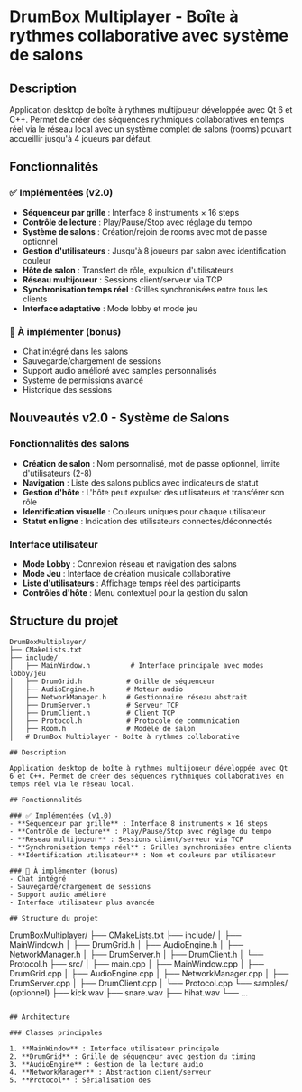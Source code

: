 # DrumBox Multiplayer - Boîte à rythmes collaborative avec système de salons

## Description

Application desktop de boîte à rythmes multijoueur développée avec Qt 6 et C++. Permet de créer des séquences rythmiques collaboratives en temps réel via le réseau local avec un système complet de salons (rooms) pouvant accueillir jusqu'à 4 joueurs par défaut.

## Fonctionnalités

### ✅ Implémentées (v2.0)
- **Séquenceur par grille** : Interface 8 instruments × 16 steps
- **Contrôle de lecture** : Play/Pause/Stop avec réglage du tempo
- **Système de salons** : Création/rejoin de rooms avec mot de passe optionnel
- **Gestion d'utilisateurs** : Jusqu'à 8 joueurs par salon avec identification couleur
- **Hôte de salon** : Transfert de rôle, expulsion d'utilisateurs
- **Réseau multijoueur** : Sessions client/serveur via TCP
- **Synchronisation temps réel** : Grilles synchronisées entre tous les clients
- **Interface adaptative** : Mode lobby et mode jeu

### 🚧 À implémenter (bonus)
- Chat intégré dans les salons
- Sauvegarde/chargement de sessions
- Support audio amélioré avec samples personnalisés
- Système de permissions avancé
- Historique des sessions

## Nouveautés v2.0 - Système de Salons

### Fonctionnalités des salons
- **Création de salon** : Nom personnalisé, mot de passe optionnel, limite d'utilisateurs (2-8)
- **Navigation** : Liste des salons publics avec indicateurs de statut
- **Gestion d'hôte** : L'hôte peut expulser des utilisateurs et transférer son rôle
- **Identification visuelle** : Couleurs uniques pour chaque utilisateur
- **Statut en ligne** : Indication des utilisateurs connectés/déconnectés

### Interface utilisateur
- **Mode Lobby** : Connexion réseau et navigation des salons
- **Mode Jeu** : Interface de création musicale collaborative
- **Liste d'utilisateurs** : Affichage temps réel des participants
- **Contrôles d'hôte** : Menu contextuel pour la gestion du salon

## Structure du projet

```
DrumBoxMultiplayer/
├── CMakeLists.txt
├── include/
│   ├── MainWindow.h          # Interface principale avec modes lobby/jeu
│   ├── DrumGrid.h           # Grille de séquenceur
│   ├── AudioEngine.h        # Moteur audio
│   ├── NetworkManager.h     # Gestionnaire réseau abstrait
│   ├── DrumServer.h         # Serveur TCP
│   ├── DrumClient.h         # Client TCP
│   ├── Protocol.h           # Protocole de communication
│   ├── Room.h               # Modèle de salon
│   # DrumBox Multiplayer - Boîte à rythmes collaborative

## Description

Application desktop de boîte à rythmes multijoueur développée avec Qt 6 et C++. Permet de créer des séquences rythmiques collaboratives en temps réel via le réseau local.

## Fonctionnalités

### ✅ Implémentées (v1.0)
- **Séquenceur par grille** : Interface 8 instruments × 16 steps
- **Contrôle de lecture** : Play/Pause/Stop avec réglage du tempo
- **Réseau multijoueur** : Sessions client/serveur via TCP
- **Synchronisation temps réel** : Grilles synchronisées entre clients
- **Identification utilisateur** : Nom et couleurs par utilisateur

### 🚧 À implémenter (bonus)
- Chat intégré
- Sauvegarde/chargement de sessions
- Support audio amélioré
- Interface utilisateur plus avancée

## Structure du projet

```
DrumBoxMultiplayer/
├── CMakeLists.txt
├── include/
│   ├── MainWindow.h
│   ├── DrumGrid.h
│   ├── AudioEngine.h
│   ├── NetworkManager.h
│   ├── DrumServer.h
│   ├── DrumClient.h
│   └── Protocol.h
├── src/
│   ├── main.cpp
│   ├── MainWindow.cpp
│   ├── DrumGrid.cpp
│   ├── AudioEngine.cpp
│   ├── NetworkManager.cpp
│   ├── DrumServer.cpp
│   ├── DrumClient.cpp
│   └── Protocol.cpp
└── samples/ (optionnel)
    ├── kick.wav
    ├── snare.wav
    ├── hihat.wav
    └── ...
```

## Architecture

### Classes principales

1. **MainWindow** : Interface utilisateur principale
2. **DrumGrid** : Grille de séquenceur avec gestion du timing
3. **AudioEngine** : Gestion de la lecture audio
4. **NetworkManager** : Abstraction client/serveur
5. **Protocol** : Sérialisation des
